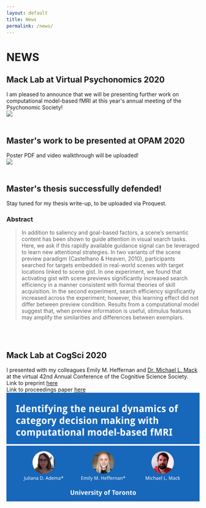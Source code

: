 ```yaml
---
layout: default
title: News
permalink: /news/
---
```


# NEWS

## Mack Lab at Virtual Psychonomics 2020
I am pleased to announce that we will be presenting further work on computational model-based fMRI at this year's annual meeting of the Psychonomic Society!<br/>
<img src='https://cdn.ymaws.com/psychonomic.site-ym.com/graphics/logo.png'>
<br/>
<br/>

## Master's work to be presented at OPAM 2020
Poster PDF and video walkthrough will be uploaded!<br/>
<img src='http://www.opam.net/wp-content/uploads/2020/07/cropped-opambanner_virtualtop-3.png' width='200'>
<br/>
<br/>

## Master's thesis successfully defended!
Stay tuned for my thesis write-up, to be uploaded via Proquest.
### Abstract
>In addition to saliency and goal-based factors, a scene’s semantic content has been shown to guide attention in visual search tasks. Here, we ask if this rapidly available guidance signal can be leveraged to learn new attentional strategies. In two variants of the scene preview paradigm (Castelhano & Heaven, 2010), participants searched for targets embedded in real-world scenes with target locations linked to scene gist. In one experiment, we found that activating gist with scene previews significantly increased search efficiency in a manner consistent with formal theories of skill acquisition. In the second experiment, search efficiency significantly increased across the experiment; however, this learning effect did not differ between preview condition. Results from a computational model suggest that, when preview information is useful, stimulus features may amplify the similarities and differences between exemplars.
<br/>
<br/>

## Mack Lab at CogSci 2020
I presented with my colleagues Emily M. Heffernan and [Dr. Michael L. Mack](http://macklab.utoronto.ca/) at the virtual 42nd Annual Conference of the Cognitive Science Society.<br/>
Link to preprint [here](https://psyarxiv.com/xuzg6) <br/>
Link to proceedings paper [here](https://cognitivesciencesociety.org/cogsci20/papers/0113/0113.pdf)<br/>
![](./pics/cogslide.png)
